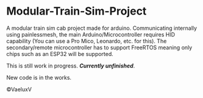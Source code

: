 # Modular-Train-Sim-Project
A modular train sim cab project made for arduino. Communicating internally using painlessmesh, the main Arduino/Microcontroller requires HID capability (You can use a Pro Mico, Leonardo, etc. for this). The secondary/remote microcontroller has to support FreeRTOS meaning only chips such as an ESP32 will be supported. 

<p>This is still work in progress. <i><b>Currently unfinished</b></i>.</p>

<p>New code is in the works.</p>

<!-- <p xmlns:cc="http://creativecommons.org/ns#" >This work is licensed under <a href="https://creativecommons.org/licenses/by-nc-sa/4.0/?ref=chooser-v1" target="_blank" rel="license noopener noreferrer" style="display:inline-block;">Creative Commons Attribution-NonCommercial-ShareAlike 4.0 International <img style="height:22px!important;margin-left:3px;vertical-align:text-bottom;" src="https://mirrors.creativecommons.org/presskit/icons/cc.svg?ref=chooser-v1" alt=""><img style="height:22px!important;margin-left:3px;vertical-align:text-bottom;" src="https://mirrors.creativecommons.org/presskit/icons/by.svg?ref=chooser-v1" alt=""><img style="height:22px!important;margin-left:3px;vertical-align:text-bottom;" src="https://mirrors.creativecommons.org/presskit/icons/nc.svg?ref=chooser-v1" alt=""><img style="height:22px!important;margin-left:3px;vertical-align:text-bottom;" src="https://mirrors.creativecommons.org/presskit/icons/sa.svg?ref=chooser-v1" alt=""></a></p> --> 

<p>©VaeluxV</p>

